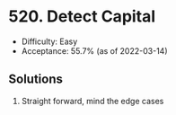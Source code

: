 # 520. Detect Capital
- Difficulty: Easy
- Acceptance: 55.7% (as of 2022-03-14)

## Solutions
1. Straight forward, mind the edge cases